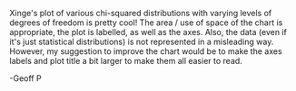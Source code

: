 Xinge's plot of various chi-squared distributions with varying levels of degrees of freedom is pretty cool! The area / use of space of the chart is appropriate, the plot is labelled, as well as the axes. Also, the data (even if it's just statistical distributions) is not represented in a misleading way. However, my suggestion to improve the chart would be to make the axes labels and plot title a bit larger to make them all easier to read.

-Geoff P
